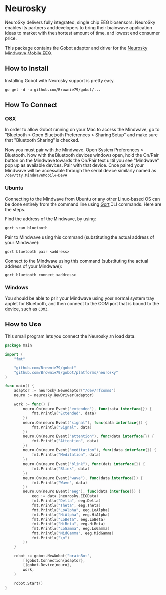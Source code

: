 # Neurosky

NeuroSky delivers fully integrated, single chip EEG biosensors. NeuroSky enables its partners and developers to bring their brainwave application ideas to market with the shortest amount of time, and lowest end consumer price.

This package contains the Gobot adaptor and driver for the [Neurosky Mindwave Mobile EEG](http://store.neurosky.com/products/mindwave-mobile).

## How to Install
Installing Gobot with Neurosky support is pretty easy.

```
go get -d -u github.com/Brownie79/gobot/...
```

## How To Connect

### OSX

In order to allow Gobot running on your Mac to access the Mindwave, go to "Bluetooth > Open Bluetooth Preferences > Sharing Setup" and make sure that "Bluetooth Sharing" is checked.

Now you must pair with the Mindwave. Open System Preferences > Bluetooth. Now with the Bluetooth devices windows open, hold the On/Pair button on the Mindwave towards the On/Pair text until you see "Mindwave" pop up as available devices. Pair with that device. Once paired your Mindwave will be accessable through the serial device similarly named as `/dev/tty.MindWaveMobile-DevA`

### Ubuntu

Connecting to the Mindwave from Ubuntu or any other Linux-based OS can be done entirely from the command line using [Gort](https://gobot.io/x/gort) CLI commands. Here are the steps.

Find the address of the Mindwave, by using:
```
gort scan bluetooth
```

Pair to Mindwave using this command (substituting the actual address of your Mindwave):
```
gort bluetooth pair <address>
```

Connect to the Mindwave using this command (substituting the actual address of your Mindwave):
```
gort bluetooth connect <address>
```

### Windows

You should be able to pair your Mindwave using your normal system tray applet for Bluetooth, and then connect to the COM port that is bound to the device, such as `COM3`.

## How to Use

This small program lets you connect the Neurosky an load data.

```go
package main

import (
	"fmt"

	"github.com/Brownie79/gobot"
	"github.com/Brownie79/gobot/platforms/neurosky"
)

func main() {
	adaptor := neurosky.NewAdaptor("/dev/rfcomm0")
	neuro := neurosky.NewDriver(adaptor)

	work := func() {
		neuro.On(neuro.Event("extended"), func(data interface{}) {
			fmt.Println("Extended", data)
		})
		neuro.On(neuro.Event("signal"), func(data interface{}) {
			fmt.Println("Signal", data)
		})
		neuro.On(neuro.Event("attention"), func(data interface{}) {
			fmt.Println("Attention", data)
		})
		neuro.On(neuro.Event("meditation"), func(data interface{}) {
			fmt.Println("Meditation", data)
		})
		neuro.On(neuro.Event("blink"), func(data interface{}) {
			fmt.Println("Blink", data)
		})
		neuro.On(neuro.Event("wave"), func(data interface{}) {
			fmt.Println("Wave", data)
		})
		neuro.On(neuro.Event("eeg"), func(data interface{}) {
			eeg := data.(neurosky.EEGData)
			fmt.Println("Delta", eeg.Delta)
			fmt.Println("Theta", eeg.Theta)
			fmt.Println("LoAlpha", eeg.LoAlpha)
			fmt.Println("HiAlpha", eeg.HiAlpha)
			fmt.Println("LoBeta", eeg.LoBeta)
			fmt.Println("HiBeta", eeg.HiBeta)
			fmt.Println("LoGamma", eeg.LoGamma)
			fmt.Println("MidGamma", eeg.MidGamma)
			fmt.Println("\n")
		})
	}

	robot := gobot.NewRobot("brainBot",
		[]gobot.Connection{adaptor},
		[]gobot.Device{neuro},
		work,
	)

	robot.Start()
}
```
